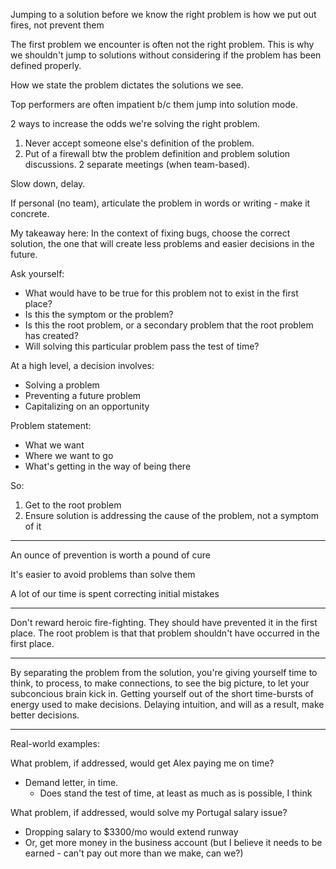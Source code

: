 Jumping to a solution before we know the right problem is how we put out fires, not prevent them

The first problem we encounter is often not the right problem. This is why we shouldn't jump to solutions without considering if the problem has been defined properly.

How we state the problem dictates the solutions we see.

Top performers are often impatient b/c them jump into solution mode. 

2 ways to increase the odds we're solving the right problem.

1) Never accept someone else's definition of the problem.
2) Put of a firewall btw the problem definition and problem solution discussions. 2 separate meetings (when team-based).

Slow down, delay.

If personal (no team), articulate the problem in words or writing - make it concrete.

My takeaway here: In the context of fixing bugs, choose the correct solution, the one that will create less problems and easier decisions in the future.

Ask yourself:
- What would have to be true for this problem not to exist in the first place?
- Is this the symptom or the problem?
- Is this the root problem, or a secondary problem that the root problem has created?
- Will solving this particular problem pass the test of time?

At a high level, a decision involves:
- Solving a problem
- Preventing a future problem
- Capitalizing on an opportunity

Problem statement:
- What we want
- Where we want to go
- What's getting in the way of being there

So:
1) Get to the root problem
2) Ensure solution is addressing the cause of the problem, not a symptom of it

---

An ounce of prevention is worth a pound of cure

It's easier to avoid problems than solve them

A lot of our time is spent correcting initial mistakes

---

Don't reward heroic fire-fighting. They should have prevented it in the first place. The root problem is that that problem shouldn't have occurred in the first place.

---

By separating the problem from the solution, you're giving yourself time to think, to process, to make connections, to see the big picture, to let your subconcious brain kick in. Getting yourself out of the short time-bursts of energy used to make decisions. Delaying intuition, and will as a result, make better decisions.



---



Real-world examples:

What problem, if addressed, would get Alex paying me on time?
- Demand letter, in time.
	- Does stand the test of time, at least as much as is possible, I think

What problem, if addressed,  would solve my Portugal salary issue?
- Dropping salary to $3300/mo would extend runway
- Or, get more money in the business account (but I believe it needs to be earned - can't pay out more than we make, can we?)